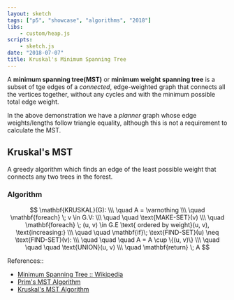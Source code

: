 ```yaml
---
layout: sketch
tags: ["p5", "showcase", "algorithms", "2018"]
libs:
    - custom/heap.js    
scripts:  
    - sketch.js
date: "2018-07-07"
title: Kruskal's Minimum Spanning Tree
---
```


A **minimum spanning tree(MST)** or **minimum weight spanning tree** is a subset of tge edges of a *connected*, edge-weighted graph that connects all the vertices together, without any cycles and with the minimum possible total edge weight.    

In the above demonstration we have a *planner* graph whose edge weights/lengths follow triangle equality, although this is not a requirement to calculate the MST. 

## Kruskal's MST
A greedy algorithm which finds an edge of the least possible weight that connects any two trees in the forest.   

### Algorithm   

$$   
\mathbf{KRUSKAL}(G): \\\
\quad A = \varnothing   \\\
\quad \mathbf{foreach} \; v \in G.V: \\\
\quad \quad \text{MAKE-SET}(v)  \\\
\quad \mathbf{foreach} \; (u, v) \in G.E \text{ ordered by weight}(u, v), \text{increasing:} \\\
\quad \quad \mathbf{if}\; \text{FIND-SET}(u) \neq \text{FIND-SET}(v): \\\
\quad \quad \quad A = A \cup \{(u, v)\} \\\
\quad \quad \quad \text{UNION}(u, v) \\\
\quad \mathbf{return} \; A
$$


References::
* [Minimum Spanning Tree :: Wikipedia](https://en.wikipedia.org/wiki/Minimum_spanning_tree)
* [Prim's MST Algorithm](https://en.wikipedia.org/wiki/Prim%27s_algorithm)
* [Kruskal's MST Algorithm](https://en.wikipedia.org/wiki/Kruskal%27s_algorithm)
